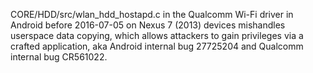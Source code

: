 CORE/HDD/src/wlan_hdd_hostapd.c in the Qualcomm Wi-Fi driver in Android before 2016-07-05 on Nexus 7 (2013) devices mishandles userspace data copying, which allows attackers to gain privileges via a crafted application, aka Android internal bug 27725204 and Qualcomm internal bug CR561022.